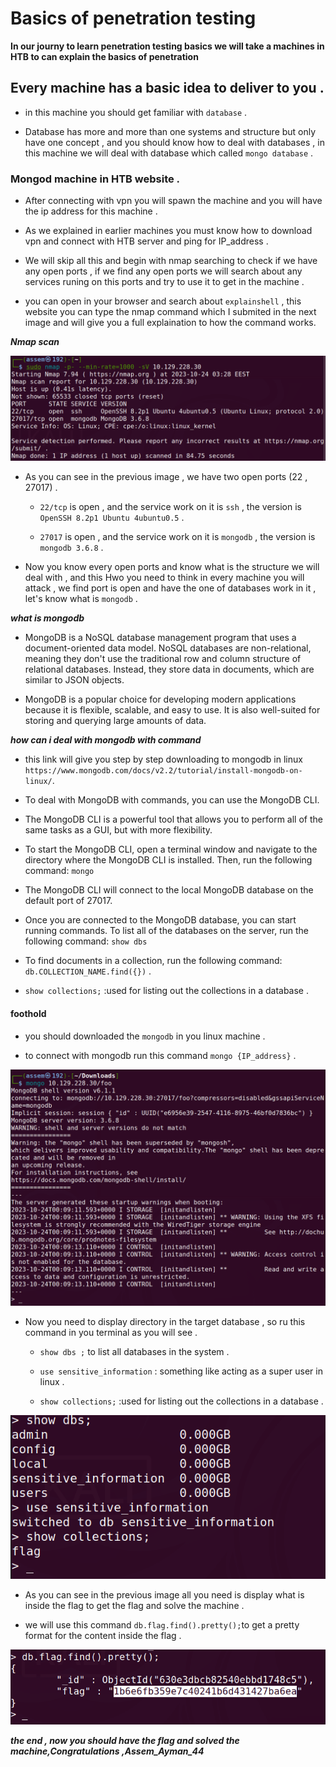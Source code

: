 # Basics of penetration testing 


**In our journy to learn penetration testing basics we will take a machines in HTB to can explain the basics of penetration** 

## Every machine has a basic idea to deliver to you .

- in this machine you should get familiar with `database`  .

- Database has more and more than one systems and structure but only have one concept , and you should know how to deal 
  with databases , in this machine we will deal with database which called `mongo database`  .


### Mongod machine in HTB website .

- After connecting with vpn you will spawn the machine and you will have the ip address for this machine .

- As we explained in earlier machines you must know how to download vpn and connect with HTB server and ping for IP_address .

- We will skip all this and begin with nmap searching to check if we have any open ports , if we find any open ports we 
  will search about any services runing on this ports and try to use it to get in the machine .

- you can open in your browser and search about `explainshell` , this website you can type the nmap command which I 
  submited in the next image and will give you a full explaination to how the command works.

***Nmap scan***

![can't display an image](images/nmap.png)

- As you can see in the previous image , we have two open ports (22 , 27017) .

	- `22/tcp` is open , and the service work on it is `ssh` , the version is `OpenSSH 8.2p1 Ubuntu 4ubuntu0.5` .

	- `27017` is open , and the service work on it is `mongodb` , the version is `mongodb 3.6.8` .

- Now you know every open ports and know what is the structure we will deal with , and this Hwo you need to think in 
  every machine you will attack , we find port is open and have the one of databases work in it , let's know what is 
  `mongodb` .

***what is mongodb***

 - MongoDB is a NoSQL database management program that uses a document-oriented data model. NoSQL databases are 
   non-relational, meaning they don't use the traditional row and column structure of relational databases. Instead, they store data in documents, which are similar to JSON objects.

- MongoDB is a popular choice for developing modern applications because it is flexible, scalable, and easy to use. It is 
  also well-suited for storing and querying large amounts of data.


***how can i deal with mongodb with command***

- this link will give you step by step downloading to mongodb in linux
  `https://www.mongodb.com/docs/v2.2/tutorial/install-mongodb-on-linux/`.

- To deal with MongoDB with commands, you can use the MongoDB CLI.

- The MongoDB CLI is a powerful tool that allows you to  perform all of the same tasks as a GUI, but with more 
  flexibility.

- To start the MongoDB CLI, open a terminal window and navigate to the directory where the MongoDB CLI is installed. 
  Then, run the following command: `mongo`

- The MongoDB CLI will connect to the local MongoDB database on the default port of 27017.

- Once you are connected to the MongoDB database, you can start running commands. To list all of the databases on the 
  server, run the following command: `show dbs`

- To find documents in a collection, run the following command: `db.COLLECTION_NAME.find({})` .

- `show collections;` :used for listing out the collections in a database .


#### foothold 

- you should downloaded the `mongodb` in you linux machine .

- to connect with mongodb run this command `mongo {IP_address}` .

![can't display an image](images/run_mongo.png)

- Now you need to display directory in the target database , so ru this command in you terminal as you will see .
	
	- `show dbs ;`  to list all databases in the system .

	- `use sensitive_information` : something like acting as a super user in linux .

	- `show collections;` :used for listing out the collections in a database .

![can't display an image](images/getin.png)


- As you can see in the previous image all you need is display what is inside the flag to get the flag and solve the 
  machine .


- we will use this command `db.flag.find().pretty();`to get a pretty format for the content inside the flag .


![can't display an image](images/flag.png)

***the end , now you should have the flag and solved the machine,Congratulations ,Assem_Ayman_44***
